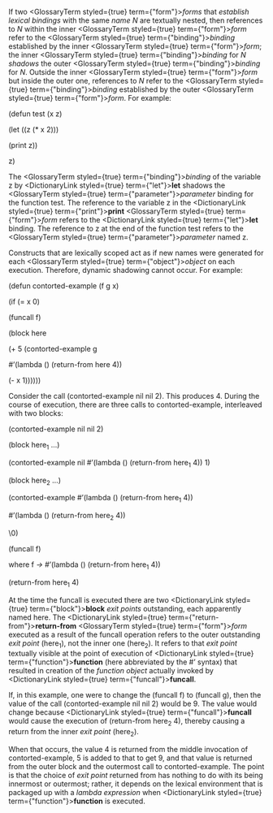  



If two <GlossaryTerm styled={true} term={"form"}><i>forms</i></GlossaryTerm> that *establish lexical bindings* with the same *name N* are textually nested, then references to *N* within the inner <GlossaryTerm styled={true} term={"form"}><i>form</i></GlossaryTerm> refer to the <GlossaryTerm styled={true} term={"binding"}><i>binding</i></GlossaryTerm> established by the inner <GlossaryTerm styled={true} term={"form"}><i>form</i></GlossaryTerm>; the inner <GlossaryTerm styled={true} term={"binding"}><i>binding</i></GlossaryTerm> for *N shadows* the outer <GlossaryTerm styled={true} term={"binding"}><i>binding</i></GlossaryTerm> for *N*. Outside the inner <GlossaryTerm styled={true} term={"form"}><i>form</i></GlossaryTerm> but inside the outer one, references to *N* refer to the <GlossaryTerm styled={true} term={"binding"}><i>binding</i></GlossaryTerm> established by the outer <GlossaryTerm styled={true} term={"form"}><i>form</i></GlossaryTerm>. For example: 



(defun test (x z) 



(let ((z (\* x 2))) 



(print z)) 



z) 



The <GlossaryTerm styled={true} term={"binding"}><i>binding</i></GlossaryTerm> of the variable z by <DictionaryLink styled={true} term={"let"}><b>let</b></DictionaryLink> shadows the <GlossaryTerm styled={true} term={"parameter"}><i>parameter</i></GlossaryTerm> binding for the function test. The reference to the variable z in the <DictionaryLink styled={true} term={"print"}><b>print</b></DictionaryLink> <GlossaryTerm styled={true} term={"form"}><i>form</i></GlossaryTerm> refers to the <DictionaryLink styled={true} term={"let"}><b>let</b></DictionaryLink> binding. The reference to z at the end of the function test refers to the <GlossaryTerm styled={true} term={"parameter"}><i>parameter</i></GlossaryTerm> named z. 



Constructs that are lexically scoped act as if new names were generated for each <GlossaryTerm styled={true} term={"object"}><i>object</i></GlossaryTerm> on each execution. Therefore, dynamic shadowing cannot occur. For example: 



(defun contorted-example (f g x) 



(if (= x 0) 



(funcall f) 



(block here 



(+ 5 (contorted-example g 



#’(lambda () (return-from here 4)) 



(- x 1)))))) 



Consider the call (contorted-example nil nil 2). This produces 4. During the course of execution, there are three calls to contorted-example, interleaved with two blocks: 



(contorted-example nil nil 2) 



(block here<sub>1</sub> ...) 



(contorted-example nil #’(lambda () (return-from here<sub>1</sub> 4)) 1) 



(block here<sub>2</sub> ...) 



(contorted-example #’(lambda () (return-from here<sub>1</sub> 4)) 



#’(lambda () (return-from here<sub>2</sub> 4)) 



\0) 



(funcall f) 



where f *→* #’(lambda () (return-from here<sub>1</sub> 4))  







(return-from here<sub>1</sub> 4) 



At the time the funcall is executed there are two <DictionaryLink styled={true} term={"block"}><b>block</b></DictionaryLink> *exit points* outstanding, each apparently named here. The <DictionaryLink styled={true} term={"return-from"}><b>return-from</b></DictionaryLink> <GlossaryTerm styled={true} term={"form"}><i>form</i></GlossaryTerm> executed as a result of the funcall operation refers to the outer outstanding *exit point* (here<sub>1</sub>), not the inner one (here<sub>2</sub>). It refers to that *exit point* textually visible at the point of execution of <DictionaryLink styled={true} term={"function"}><b>function</b></DictionaryLink> (here abbreviated by the #’ syntax) that resulted in creation of the *function object* actually invoked by <DictionaryLink styled={true} term={"funcall"}><b>funcall</b></DictionaryLink>. 



If, in this example, one were to change the (funcall f) to (funcall g), then the value of the call (contorted-example nil nil 2) would be 9. The value would change because <DictionaryLink styled={true} term={"funcall"}><b>funcall</b></DictionaryLink> would cause the execution of (return-from here<sub>2</sub> 4), thereby causing a return from the inner *exit point* (here<sub>2</sub>). 



When that occurs, the value 4 is returned from the middle invocation of contorted-example, 5 is added to that to get 9, and that value is returned from the outer block and the outermost call to contorted-example. The point is that the choice of *exit point* returned from has nothing to do with its being innermost or outermost; rather, it depends on the lexical environment that is packaged up with a *lambda expression* when <DictionaryLink styled={true} term={"function"}><b>function</b></DictionaryLink> is executed. 



